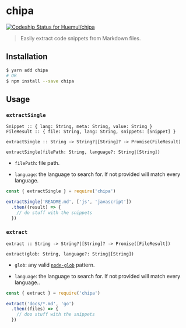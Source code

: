 # chipa 

[ ![Codeship Status for Huemul/chipa](https://app.codeship.com/projects/42175280-0da9-0135-2ece-46543e024006/status?branch=master)](https://app.codeship.com/projects/215683)

> Easily extract code snippets from Markdown files.

## Installation

```bash
$ yarn add chipa
# OR
$ npm install --save chipa
```

## Usage

### `extractSingle`

```
Snippet :: { lang: String, meta: String, value: String }
FileResult :: { file: String, lang: String, snippets: [Snippet] }

extractSingle :: String -> String?|[String]? -> Promise(FileResult)

extractSingle(filePath: String, language?: String|[String])
```

- `filePath`: file path.

- `language`: the language to search for. If not provided will match every
language.

```js
const { extractSingle } = require('chipa')

extractSingle('README.md', ['js', 'javascript'])
  .then((result) => {
    // do stuff with the snippets
  })
```

### `extract`

```
extract :: String -> String?|[String]? -> Promise([FileResult])

extract(glob: String, language?: String|[String])
```

- `glob`: any valid [`node-glob`](https://github.com/isaacs/node-glob) pattern.

- `language`: the language to search for. If not provided will match every
language..

```js
const { extract } = require('chipa')

extract('docs/*.md', 'go')
  .then((files) => {
    // doo stuff with the snippets
  })
```
